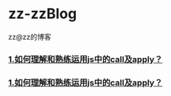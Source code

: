 # zz-zzBlog
zz@zz的博客
<br>
<h3><a href="/index.md">1.如何理解和熟练运用js中的call及apply？</a></h3>
<h3><a href="/fun.md">1.如何理解和熟练运用js中的call及apply？</a></h3>
